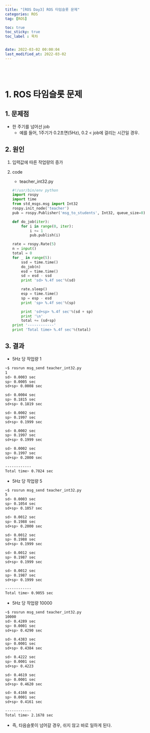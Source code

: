 ```yaml
---
title: "[ROS Day3] ROS 타임슬롯 문제"
categories: ROS
tag: [ROS]

toc: true
toc_sticky: true
toc_label : 목차


date: 2022-03-02 00:00:04
last_modified_at: 2022-03-02
---
```

<br>
<br>

# 1. ROS 타임슬롯 문제
## 1. 문제점
* 한 주기를 넘어선 job
    - 예를 들어, 1주기가 0.2초면(5Hz), 0.2 < job에 걸리는 시간일 경우.

## 2. 원인
1. 입력값에 따른 작업량의 증가 
2. code
    * teacher_int32.py

    ```python
    #!/usr/bin/env python
    import rospy
    import time
    from std_msgs.msg import Int32
    rospy.init_node('teacher')
    pub = rospy.Publisher('msg_to_students', Int32, queue_size=0)

    def do_job(iter):
        for i in range(0, iter):
            i += 1
            pub.publish(i)

    rate = rospy.Rate(5)
    n = input()
    total = 0
    for _ in range(5):
        ssd = time.time()
        do_job(n)
        esd = time.time()
        sd = esd - ssd
        print 'sd> %.4f sec'%(sd)

        rate.sleep()
        esp = time.time()
        sp = esp - esd
        print 'sp> %.4f sec'%(sp)

        print 'sd+sp> %.4f sec'%(sd + sp)
        print '\n'
        total += (sd+sp)
    print '------------'
    print 'Total time> %.4f sec'%(total)
    ```

## 3. 결과
* 5Hz 당 작업량 1

```bash
~$ rosrun msg_send teacher_int32.py 
1
sd> 0.0003 sec
sp> 0.0005 sec
sd+sp> 0.0008 sec

sd> 0.0004 sec
sp> 0.1815 sec
sd+sp> 0.1819 sec

sd> 0.0002 sec
sp> 0.1997 sec
sd+sp> 0.1999 sec

sd> 0.0002 sec
sp> 0.1997 sec
sd+sp> 0.1999 sec

sd> 0.0002 sec
sp> 0.1997 sec
sd+sp> 0.2000 sec

------------
Total time> 0.7824 sec

```

* 5Hz 당 작업량 5

```bash
~$ rosrun msg_send teacher_int32.py 
5
sd> 0.0003 sec
sp> 0.1054 sec
sd+sp> 0.1057 sec

sd> 0.0012 sec
sp> 0.1988 sec
sd+sp> 0.2000 sec

sd> 0.0012 sec
sp> 0.1988 sec
sd+sp> 0.1999 sec

sd> 0.0012 sec
sp> 0.1987 sec
sd+sp> 0.1999 sec

sd> 0.0012 sec
sp> 0.1987 sec
sd+sp> 0.1999 sec

------------
Total time> 0.9055 sec

```

* 5Hz 당 작업량 10000

```bash
~$ rosrun msg_send teacher_int32.py 
10000
sd> 0.4289 sec
sp> 0.0001 sec
sd+sp> 0.4290 sec

sd> 0.4383 sec
sp> 0.0001 sec
sd+sp> 0.4384 sec

sd> 0.4222 sec
sp> 0.0001 sec
sd+sp> 0.4223 

sd> 0.4619 sec
sp> 0.0001 sec
sd+sp> 0.4620 sec

sd> 0.4160 sec
sp> 0.0001 sec
sd+sp> 0.4161 sec

------------
Total time> 2.1678 sec
```

* 즉, 타음슬롯이 넘어갈 경우, 쉬지 않고 바로 일하게 된다.